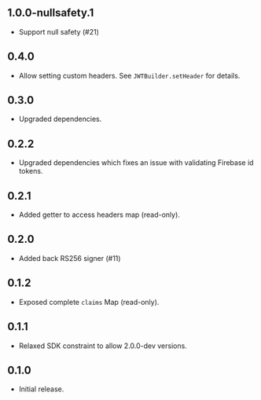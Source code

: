 ## 1.0.0-nullsafety.1

- Support null safety (#21)

## 0.4.0

- Allow setting custom headers. See `JWTBuilder.setHeader` for details.

## 0.3.0

- Upgraded dependencies.

## 0.2.2

- Upgraded dependencies which fixes an issue with validating Firebase id tokens.

## 0.2.1

- Added getter to access headers map (read-only).

## 0.2.0

- Added back RS256 signer (#11)

## 0.1.2

- Exposed complete `claims` Map (read-only).

## 0.1.1

- Relaxed SDK constraint to allow 2.0.0-dev versions.

## 0.1.0

- Initial release.
